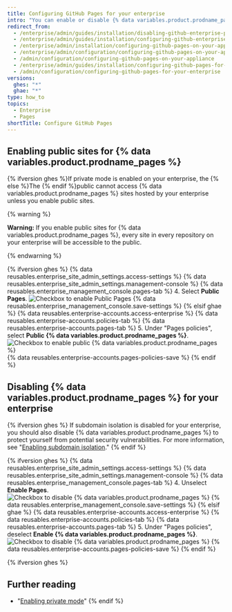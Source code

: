 ```yaml
---
title: Configuring GitHub Pages for your enterprise
intro: "You can enable or disable {% data variables.product.prodname_pages %} for your enterprise and choose whether to make sites publicly accessible."
redirect_from:
  - /enterprise/admin/guides/installation/disabling-github-enterprise-pages/
  - /enterprise/admin/guides/installation/configuring-github-enterprise-pages/
  - /enterprise/admin/installation/configuring-github-pages-on-your-appliance
  - /enterprise/admin/configuration/configuring-github-pages-on-your-appliance
  - /admin/configuration/configuring-github-pages-on-your-appliance
  - /enterprise/admin/guides/installation/configuring-github-pages-for-your-enterprise/
  - /admin/configuration/configuring-github-pages-for-your-enterprise
versions:
  ghes: "*"
  ghae: "*"
type: how_to
topics:
  - Enterprise
  - Pages
shortTitle: Configure GitHub Pages
---
```


## Enabling public sites for {% data variables.product.prodname_pages %}

{% ifversion ghes %}If private mode is enabled on your enterprise, the {% else %}The {% endif %}public cannot access {% data variables.product.prodname_pages %} sites hosted by your enterprise unless you enable public sites.

{% warning %}

**Warning:** If you enable public sites for {% data variables.product.prodname_pages %}, every site in every repository on your enterprise will be accessible to the public.

{% endwarning %}

{% ifversion ghes %}
{% data reusables.enterprise_site_admin_settings.access-settings %}
{% data reusables.enterprise_site_admin_settings.management-console %}
{% data reusables.enterprise_management_console.pages-tab %} 4. Select **Public Pages**.
![Checkbox to enable Public Pages](/assets/images/enterprise/management-console/public-pages-checkbox.png)
{% data reusables.enterprise_management_console.save-settings %}
{% elsif ghae %}
{% data reusables.enterprise-accounts.access-enterprise %}
{% data reusables.enterprise-accounts.policies-tab %}
{% data reusables.enterprise-accounts.pages-tab %} 5. Under "Pages policies", select **Public {% data variables.product.prodname_pages %}**.
![Checkbox to enable public {% data variables.product.prodname_pages %}](/assets/images/enterprise/business-accounts/public-github-pages-checkbox.png)
{% data reusables.enterprise-accounts.pages-policies-save %}
{% endif %}

## Disabling {% data variables.product.prodname_pages %} for your enterprise

{% ifversion ghes %}
If subdomain isolation is disabled for your enterprise, you should also disable {% data variables.product.prodname_pages %} to protect yourself from potential security vulnerabilities. For more information, see "[Enabling subdomain isolation](/admin/configuration/enabling-subdomain-isolation)."
{% endif %}

{% ifversion ghes %}
{% data reusables.enterprise_site_admin_settings.access-settings %}
{% data reusables.enterprise_site_admin_settings.management-console %}
{% data reusables.enterprise_management_console.pages-tab %} 4. Unselect **Enable Pages**.
![Checkbox to disable {% data variables.product.prodname_pages %}](/assets/images/enterprise/management-console/pages-select-button.png)
{% data reusables.enterprise_management_console.save-settings %}
{% elsif ghae %}
{% data reusables.enterprise-accounts.access-enterprise %}
{% data reusables.enterprise-accounts.policies-tab %}
{% data reusables.enterprise-accounts.pages-tab %} 5. Under "Pages policies", deselect **Enable {% data variables.product.prodname_pages %}**.
![Checkbox to disable {% data variables.product.prodname_pages %}](/assets/images/enterprise/business-accounts/enable-github-pages-checkbox.png)
{% data reusables.enterprise-accounts.pages-policies-save %}
{% endif %}

{% ifversion ghes %}

## Further reading

- "[Enabling private mode](/admin/configuration/enabling-private-mode)"
  {% endif %}
